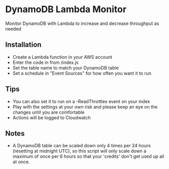 # DynamoDB Lambda Monitor

Monitor DynamoDB with Lambda to increase and decrease throughput as needed

## Installation
- Create a Lambda function in your AWS account
- Enter the code in from /index.js
- Set the table name to match your DynamoDB table
- Set a schedule in "Event Sources" for how often you want it to run

## Tips
- You can also set it to run on a -ReadThrottles event on your index
- Play with the settings at your own risk and please keep an eye on the changes until you are comfortable
- Actions will be logged to Cloudwatch

## Notes
- A DynamoDB table can be scaled down only 4 times per 24 hours (resetting at midnight UTC), so this script will only scale down a maximum of once per 6 hours so that your 'credits' don't get used up all at once.
